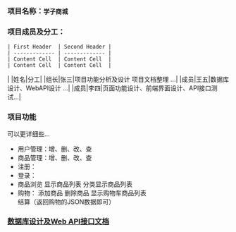 ### 项目名称：`学子商城`

### 项目成员及分工：

    | First Header  | Second Header |
    | ------------- | ------------- |
    | Content Cell  | Content Cell  |
    | Content Cell  | Content Cell  |

|	|姓名|分工|
|组长|张三|项目功能分析及设计 项目文档整理 ...|
|成员|王五|数据库设计、WebAPI设计 ...|
|成员|李四|页面功能设计、前端界面设计、API接口测试...|
	
### 项目功能
可以更详细些...
- 用户管理：增、删、改、查
- 商品管理：增、删、改、查
- 注册：
- 登录：
- 商品浏览
	显示商品列表
        分类显示商品列表
- 购物：
        添加商品
        删除商品
        显示购物车商品列表	   
        结算（返回购物的JSON数据即可）
	
### [数据库设计及Web API接口文档](https://www.showdoc.cc/753330942628097?page_id=4204998081031757)
